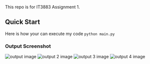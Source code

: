 This repo is for IT3883 Assignment 1.
## Quick Start
Here is how your can execute my code
```python main.py```
### Output Screenshot
![output image](Figures/screenshot1.png)
![output 2 image](Figures/screenshot2.png)
![output 3 image](Figures/screenshot3.png)
![output 4 image](Figures/screenshot4.png)